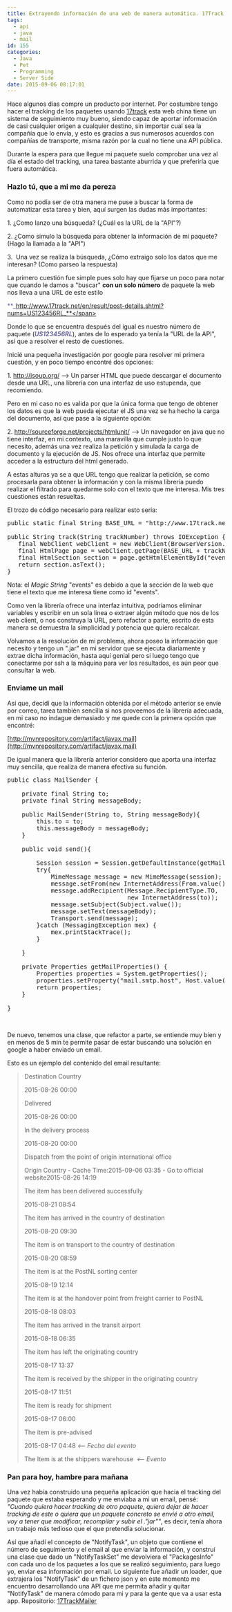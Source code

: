 ```yaml
---
title: Extrayendo información de una web de manera automática. 17Track.net
tags:
  - api
  - java
  - mail
id: 155
categories:
  - Java
  - Pet
  - Programming
  - Server Side
date: 2015-09-06 08:17:01
---
```


Hace algunos días compre un producto por internet. Por costumbre tengo hacer el tracking de los paquetes usando [17track](http://17track.net/) esta web china tiene un sistema de seguimiento muy bueno, siendo capaz de aportar información de casi cualquier origen a cualquier destino, sin importar cual sea la compañía que lo envía, y esto es gracias a sus numerosos acuerdos con compañías de transporte, misma razón por la cual no tiene una API pública.

Durante la espera para que llegue mi paquete suelo comprobar una vez al día el estado del tracking, una tarea bastante aburrida y que preferiría que fuera automática.

### Hazlo tú, que a mi me da pereza

Como no podía ser de otra manera me puse a buscar la forma de automatizar esta tarea y bien, aquí surgen las dudas más importantes:

1\. ¿Como lanzo una búsqueda? (¿Cuál es la URL de la "API"?)

2\. ¿Como simulo la búsqueda para obtener la información de mi paquete? (Hago la llamada a la "API")

3.  Una vez se realiza la búsqueda, ¿Cómo extraigo solo los datos que me interesan? (Como parseo la respuesta)

La primero cuestión fue simple pues solo hay que fijarse un poco para notar que cuando le damos a "buscar" **con un solo número** de paquete la web nos lleva a una URL de este estilo

<span style="color: #666699;">**_http://www.17track.net/en/result/post-details.shtml?nums=US123456RL_**</span>

Donde lo que se encuentra después del igual es nuestro número de paquete (<span style="color: #666699;">**_US123456RL_**</span>), antes de lo esperado ya tenía la "URL de la API", así que a resolver el resto de cuestiones.

Inicié una pequeña investigación por google para resolver mi primera cuestión, y en poco tiempo encontré dos opciones:

1\. http://jsoup.org/ --&gt; Un parser HTML que puede descargar el documento desde una URL, una librería con una interfaz de uso estupenda, que recomiendo.

Pero en mi caso no es valida por que la única forma que tengo de obtener los datos es que la web pueda ejecutar el JS una vez se ha hecho la carga del documento, así que pase a la siguiente opción:

2\. http://sourceforge.net/projects/htmlunit/ --&gt; Un navegador en java que no tiene interfaz, en mi contexto, una maravilla que cumple justo lo que necesito, además una vez realiza la petición y simulada la carga de documento y la ejecución de JS. Nos ofrece una interfaz que permite acceder a la estructura del html generado.

A estas alturas ya se a que URL tengo que realizar la petición, se como procesarla para obtener la información y con la misma librería puedo realizar el filtrado para quedarme solo con el texto que me interesa. Mis tres cuestiones están resueltas.

El trozo de código necesario para realizar esto sería:
<pre class="lang:java decode:true" title="Descargar y filtrar información de una web.">public static final String BASE_URL = "http://www.17track.net/en/result/post-details.shtml?nums=";

public String track(String trackNumber) throws IOException {
   final WebClient webClient = new WebClient(BrowserVersion.FIREFOX_38);
   final HtmlPage page = webClient.getPage(BASE_URL + trackNumber);
   final HtmlSection section = page.getHtmlElementById("events");
   return section.asText();
}</pre>
Nota: el _Magic String_ "events" es debido a que la sección de la web que tiene el texto que me interesa tiene como id "events".

Como ven la librería ofrece una interfaz intuitiva, podríamos eliminar variables y escribir en un sola linea o extraer algún método que nos de los web client, o nos construya la URL, pero refactor a parte, escrito de esta manera se demuestra la simplicidad y potencia que quiero recalcar.

Volvamos a la resolución de mi problema, ahora poseo la información que necesito y tengo un ".jar" en mi servidor que se ejecuta diariamente y extrae dicha información, hasta aquí genial pero si luego tengo que conectarme por ssh a la máquina para ver los resultados, es aún peor que consultar la web.

### Enviame un mail

Así que, decidí que la información obtenida por el método anterior se envíe por correo, tarea también sencilla si nos proveemos de la librería adecuada, en mi caso no indague demasiado y me quede con la primera opción que encontré:

[http://mvnrepository.com/artifact/javax.mail](http://mvnrepository.com/artifact/javax.mail)

De igual manera que la librería anterior considero que aporta una interfaz muy sencilla, que realiza de manera efectiva su función.
<pre class="lang:java decode:true" title="Enviar un mail">public class MailSender {

    private final String to;
    private final String messageBody;

    public MailSender(String to, String messageBody){
        this.to = to;
        this.messageBody = messageBody;
    }

    public void send(){

        Session session = Session.getDefaultInstance(getMailProperties());
        try{
            MimeMessage message = new MimeMessage(session);
            message.setFrom(new InternetAddress(From.value()));
            message.addRecipient(Message.RecipientType.TO,
                                 new InternetAddress(to));
            message.setSubject(Subject.value());
            message.setText(messageBody);
            Transport.send(message);
        }catch (MessagingException mex) {
            mex.printStackTrace();
        }

    }

    private Properties getMailProperties() {
        Properties properties = System.getProperties();
        properties.setProperty("mail.smtp.host", Host.value());
        return properties;
    }

}
</pre>
&nbsp;

De nuevo, tenemos una clase, que refactor a parte, se entiende muy bien y en menos de 5 min te permite pasar de estar buscando una solución en google a haber enviado un email.

Esto es un ejemplo del contenido del email resultante:
> Destination Country> 
> 
> 2015-08-26 00:00> 
> Delivered> 
> 2015-08-26 00:00> 
> In the delivery process> 
> 2015-08-20 00:00> 
> Dispatch from the point of origin international office> 
> Origin Country - Cache Time:2015-09-06 03:35 - Go to official website2015-08-26 14:19> 
> The item has been delivered successfully> 
> 2015-08-21 08:54> 
> The item has arrived in the country of destination> 
> 2015-08-20 09:30> 
> The item is on transport to the country of destination> 
> 2015-08-20 08:59> 
> The item is at the PostNL sorting center> 
> 2015-08-19 12:14> 
> The item is at the handover point from freight carrier to PostNL> 
> 2015-08-18 08:03> 
> The item has arrived in the transit airport> 
> 2015-08-18 06:35> 
> The item has left the originating country> 
> 2015-08-17 13:37> 
> The item is received by the shipper in the originating country> 
> 2015-08-17 11:51> 
> The item is ready for shipment> 
> 2015-08-17 06:00> 
> The item is pre-advised> 
> 2015-08-17 04:48 _&lt;-- Fecha del evento_> 
> The Item is at the shippers warehouse  _&lt;-- Evento_

### Pan para hoy, hambre para mañana

Una vez había construido una pequeña aplicación que hacia el tracking del paquete que estaba esperando y me enviaba a mi un email, pensé: _"Cuando quiera hacer tracking de otro paquete, quiera dejar de hacer tracking de este o quiera que un paquete concreto se envié a otro email, voy a tener que modificar, recompilar y subir el ."jar""_, es decir, tenía ahora un trabajo más tedioso que el que pretendía solucionar.

Así que añadí el concepto de "NotifyTask", un objeto que contiene el número de seguimiento y el email al que enviar la información, y construí una clase que dado un "NotifyTaskSet" me devolviera el "PackagesInfo" con cada uno de los paquetes a los que se realizó seguimiento, para luego yo, enviar esa información por email.
Lo siguiente fue añadir un loader, que extrajera los "NotifyTask" de un fichero json y en este momento me encuentro desarrollando una API que me permita añadir y quitar "NotifyTask" de manera cómodo para mi y para la gente que va a usar esta app.
Repositorio: [17TrackMailer](https://github.com/jdvr/17TrackMailer)
